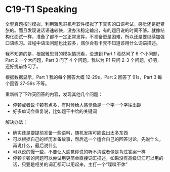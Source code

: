 # C19-T1 Speaking

全套真题按时模拟，利用雅思哥机考软件模拟了下真实的口语考试，感觉还是挺紧张的。而且发现说话语速较快，没办法稳定输出，有的题目说的时间不够。就像结构化面试一样，准备了都不一定正常发挥，不准备更是困难，所以还是要继续加强口语练习。过程中语法问题也比较多，偶尔会有卡壳不知道该用什么词语描述。

我不知道的是，根据雅思哥的模拟情况看，没想到 Part 1 竟然问了 6 个小问题，Part 2 一个大问题，Part 3 问了 4 个问题。我以为 P1 只问 2-3 个问题，好吧，还好提前练习了。

根据数据显示，Part 1 我的每个回答大概 12-29s，Part 2 回答了 91s，Part 3 每个回答 37-59s 不等。

重新听了下昨天回答的内容，发现其他几个问题：

- 停顿或者说卡顿有点多，有时候给人感觉像是一个字一个字往出蹦
- 好多单词会重复说，比如题干中给的关键词

解决办法：

- 确实还是要提前准备一些语料，随机发挥可能说出太多东西
- 可以根据自己的经历准备故事，然后选一个适合自己的回答讨论，先说什么，再说什么，最后说什么
- 可以说的慢一些，不要让人感觉你说的听不清或者像是背过答案一样
- 停顿卡顿的问题可以尝试用更简单直接词汇描述，如果没有高级词汇可以用的话，只要是相关的词汇都可以用起来，主打一个“喋喋不休”

